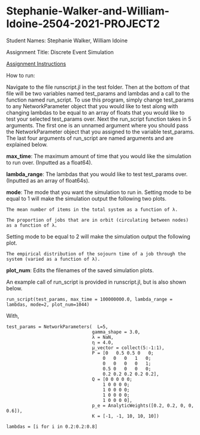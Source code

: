 # Stephanie-Walker-and-William-Idoine-2504-2021-PROJECT2

Student Names: Stephanie Walker, William Idoine

Assignment Title: Discrete Event Simulation

[Assignment Instructions](https://courses.smp.uq.edu.au/MATH2504/assessment_html/project2.html)

How to run:

Navigate to the file runscript.jl in the test folder. Then at the bottom of that file will be two variables named test_params and lambdas and a call to the function named run_script. To use this program, simply change test_params to any NetworkParameter object that you would like to test along with changing lambdas to be equal to an array of floats that you would like to test your selected test_params over. Next the run_script function takes in 5 arguments. The first one is an unnamed argument where you should pass the NetworkParameter object that you assigned to the variable test_params. The last four arguments of run_script are named arguments and are explained below.

**max_time**: The maximum amount of time that you would like the simulation to run over. (Inputted as a float64).

**lambda_range**: The lambdas that you would like to test test_params over. (Inputted as an array of float64s).

**mode**: The mode that you want the simulation to run in. Setting mode to be equal to 1 will make the simulation output the following two plots.

    The mean number of items in the total system as a function of λ.

    The proportion of jobs that are in orbit (circulating between nodes) as a function of λ.

Setting mode to be equal to 2 will make the simulation output the following plot.

    The empirical distribution of the sojourn time of a job through the system (varied as a function of λ).

**plot_num**: Edits the filenames of the saved simulation plots.

An example call of run_script is provided in runscript.jl, but is also shown below.

    run_script(test_params, max_time = 100000000.0, lambda_range = lambdas, mode=2, plot_num=1044)

With,

    test_params = NetworkParameters(  L=5,
                                    gamma_shape = 3.0,
                                    λ = NaN,
                                    η = 4.0,
                                    μ_vector = collect(5:-1:1),
                                    P = [0   0.5 0.5 0   0;
                                        0   0   0   1   0;
                                        0   0   0   0   1;
                                        0.5 0   0   0   0;
                                        0.2 0.2 0.2 0.2 0.2],
                                    Q = [0 0 0 0 0;
                                        1 0 0 0 0;
                                        1 0 0 0 0;
                                        1 0 0 0 0;
                                        1 0 0 0 0],
                                    p_e = AnalyticWeights([0.2, 0.2, 0, 0, 0.6]),
                                    K = [-1, -1, 10, 10, 10])

    lambdas = [i for i in 0.2:0.2:0.8]
